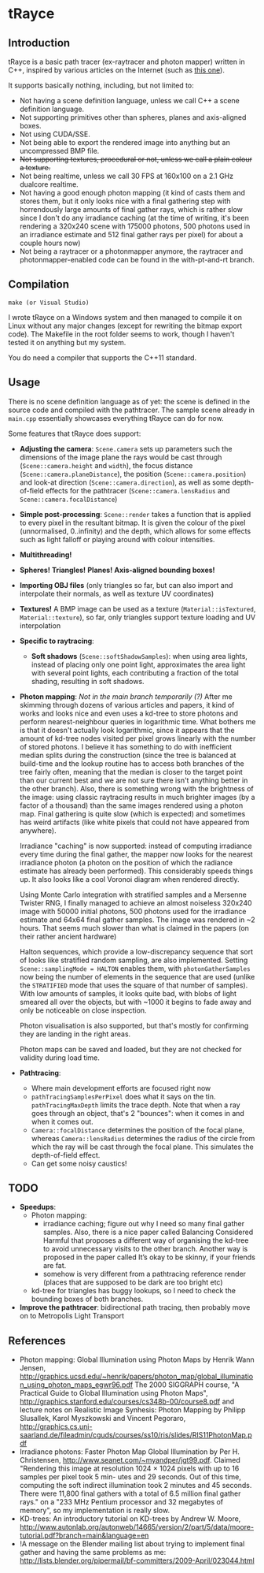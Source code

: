 tRayce
======

Introduction
------------

tRayce is a basic path tracer (ex-raytracer and photon mapper) written in C++, inspired by various articles on the
Internet (such as [this one](http://www.codermind.com/articles/Raytracer-in-C++-Introduction-What-is-ray-tracing.html)).

It supports basically nothing, including, but not limited to:

* Not having a scene definition language, unless we call C++ a scene definition language.
* Not supporting primitives other than spheres, planes and axis-aligned boxes.
* Not using CUDA/SSE.
* Not being able to export the rendered image into anything but an uncompressed
    BMP file.
* ~~Not supporting textures, procedural or not, unless we call a plain colour a texture.~~
* Not being realtime, unless we call 30 FPS at 160x100 on a 2.1 GHz dualcore realtime.
* Not having a good enough photon mapping (it kind of casts them and stores them, but it only looks nice with a final gathering step with horrendously large amounts of final gather rays, which is rather slow since I don't do any irradiance caching (at the time of writing, it's been rendering a 320x240 scene with 175000 photons, 500 photons used in an irradiance estimate and 512 final gather rays per pixel) for about a couple hours now)
* Not being a raytracer or a photonmapper anymore, the raytracer and photonmapper-enabled code can be found in the with-pt-and-rt branch.

Compilation
-----------

    make (or Visual Studio)

I wrote tRayce on a Windows system and then managed to compile it on Linux
without any major changes (except for rewriting the bitmap export code). The
Makefile in the root folder seems to work, though I haven't tested it on anything
but my system.

You do need a compiler that supports the C++11 standard.

Usage
-----

There is no scene definition language as of yet: the scene is defined in the
source code and compiled with the pathtracer. The sample scene already in
`main.cpp` essentially showcases everything tRayce can do for now.

Some features that tRayce does support:

* **Adjusting the camera**: `Scene.camera` sets up parameters such the dimensions
    of the image plane the rays would be cast through (`Scene::camera.height` 
    and `width`), the focus distance (`Scene::camera.planeDistance`), the position
    (`Scene::camera.position`) and look-at direction (`Scene::camera.direction`), as well as
    some depth-of-field effects for the pathtracer (`Scene::camera.lensRadius` and `Scene::camera.focalDistance`)
* **Simple post-processing**: `Scene::render` takes a function that is applied
    to every pixel in the resultant bitmap. It is given the colour of the pixel
    (unnormalised, 0..infinity) and the depth, which allows for some
    effects such as light falloff or playing around with colour intensities.
* **Multithreading!**
* **Spheres!** **Triangles!** **Planes!** **Axis-aligned bounding boxes!**
* **Importing OBJ files** (only triangles so far, but can also import and interpolate their normals, as well as texture UV coordinates)
* **Textures!** A BMP image can be used as a texture (`Material::isTextured`, `Material::texture`), so far, only triangles support
    texture loading and UV interpolation
* **Specific to raytracing**:
    * **Soft shadows** (`Scene::softShadowSamples`): when using area lights, instead
        of placing only one point light, approximates the area light with several
        point lights, each contributing a fraction of the total shading, resulting
    in soft shadows.
* **Photon mapping**: *Not in the main branch temporarily (?)*
    After me skimming through dozens of various articles and papers,
    it kind of works and looks nice and even uses a kd-tree to store photons and perform
    nearest-neighbour queries in logarithmic time. What bothers me is that it
    doesn't actually look logarithmic, since it appears that the amount of kd-tree nodes
    visited per pixel grows linearly with the number of stored photons. I believe it has
    something to do with inefficient median splits during the construction (since the tree
    is balanced at build-time and the lookup routine has to access both branches of the tree
    fairly often, meaning that the median is closer to the target point than our current best
    and we are not sure there isn't anything better in the other branch). Also, there is
    something wrong with the brightness of the image: using classic raytracing results in
    much brighter images (by a factor of a thousand) than the same images rendered using a
    photon map. Final gathering is quite slow (which is expected) and sometimes has weird
    artifacts (like white pixels that could not have appeared from anywhere).

    Irradiance "caching" is now supported: instead of computing irradiance every time during
    the final gather, the mapper now looks for the nearest irradiance photon (a photon on the
    position of which the radiance estimate has already been performed). This considerably
    speeds things up. It also looks like a cool Voronoi diagram when rendered directly.

    Using Monte Carlo integration with stratified samples and a Mersenne Twister
    RNG, I finally managed to achieve an almost noiseless 320x240 image with 50000 initial
    photons, 500 photons used for the irradiance estimate and 64x64 final gather samples.
    The image was rendered in ~2 hours. That seems much slower than what is claimed in the
    papers (on their rather ancient hardware)

    Halton sequences, which provide a low-discrepancy sequence that sort of looks like
    stratified random sampling, are also implemented. Setting `Scene::samplingMode = HALTON`
    enables them, with `photonGatherSamples` now being the number of elements in the
    sequence that are used (unlike the `STRATIFIED` mode that uses the square of that number
    of samples). With low amounts of samples, it looks quite bad, with blobs of light smeared
    all over the objects, but with ~1000 it begins to fade away and only be noticeable on
    close inspection.

    Photon visualisation is also supported, but that's mostly for confirming they are landing
    in the right areas.

    Photon maps can be saved and loaded, but they are not checked for validity during load time.
* **Pathtracing**:
    * Where main development efforts are focused right now
    * `pathTracingSamplesPerPixel` does what it says on the tin. `pathTracingMaxDepth` limits the
        trace depth. Note that when a ray goes through an object, that's 2 "bounces": when it comes
        in and when it comes out.
    * `Camera::focalDistance` determines the position of the focal plane, whereas `Camera::lensRadius`
        determines the radius of the circle from which the ray will be cast through the focal plane.
        This simulates the depth-of-field effect.
    * Can get some noisy caustics!

TODO
----

* **Speedups**: 
    * Photon mapping: 
        * irradiance caching; figure out why I need so many final gather samples. Also,
        there is a nice paper called Balancing Considered Harmful that proposes a different way of
        organising the kd-tree to avoid unnecessary visits to the other branch. Another way is
        proposed in the paper called It’s okay to be skinny, if your friends are fat.
        * somehow is very different from a pathtracing reference render (places that are supposed to be dark are too bright etc)
    * kd-tree for triangles has buggy lookups, so I need to check the bounding boxes of both branches.
* **Improve the pathtracer**: bidirectional path tracing, then probably move on to Metropolis
    Light Transport

References
----------
* Photon mapping: Global Illumination using Photon Maps by Henrik Wann Jensen, 
    http://graphics.ucsd.edu/~henrik/papers/photon_map/global_illumination_using_photon_maps_egwr96.pdf 
    The 2000 SIGGRAPH course, "A Practical Guide to Global Illumination using Photon Maps",
    http://graphics.stanford.edu/courses/cs348b-00/course8.pdf
    and lecture notes on Realistic Image Synhesis: Photon Mapping by Philipp Slusallek,
    Karol Myszkowski and Vincent Pegoraro, http://graphics.cs.uni-saarland.de/fileadmin/cguds/courses/ss10/ris/slides/RIS11PhotonMap.pdf
* Irradiance photons: Faster Photon Map Global Illumination by Per H. Christensen,
    http://www.seanet.com/~myandper/jgt99.pdf. Claimed "Rendering this
    image at resolution 1024 × 1024 pixels with up to 16 samples per pixel took 5 min-
    utes and 29 seconds. Out of this time, computing the soft indirect illumination
    took 2 minutes and 45 seconds. There were 11,800 final gathers with a total of
    6.5 million final gather rays." on a "233 MHz Pentium processor and 32 megabytes of memory",
    so my implementation is really slow.
* KD-trees: An introductory tutorial on KD-trees by Andrew W. Moore,
    http://www.autonlab.org/autonweb/14665/version/2/part/5/data/moore-tutorial.pdf?branch=main&language=en
* !A message on the Blender mailing list about trying to implement final gather and having the
    same problems as me: http://lists.blender.org/pipermail/bf-committers/2009-April/023044.html
